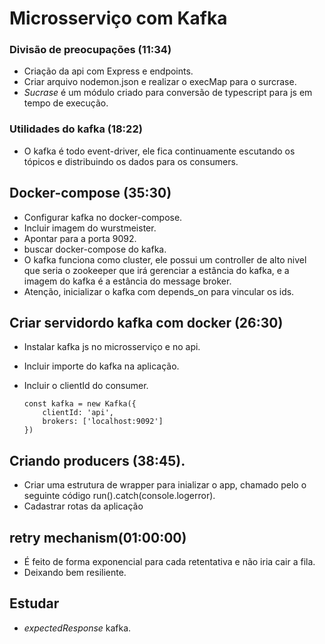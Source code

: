 # Microsserviço com Kafka

### Divisão de preocupações (11:34)

- Criação da api com Express e endpoints.
- Criar arquivo nodemon.json e realizar o execMap para o surcrase.
- _Sucrase_ é um módulo criado para conversão de typescript para js em tempo de execução.

### Utilidades do kafka (18:22)

- O kafka é todo event-driver, ele fica continuamente escutando os tópicos e distribuindo os dados para os consumers.

## Docker-compose (35:30)

- Configurar kafka no docker-compose.
- Incluir imagem do wurstmeister.
- Apontar para a porta 9092.
- buscar docker-compose do kafka.
- O kafka funciona como cluster, ele possui um controller de alto nivel que seria o zookeeper que irá gerenciar a estância do kafka, e a imagem do kafka é a estância do message broker.
- Atenção, inicializar o kafka com depends_on para vincular os ids.

## Criar servidordo kafka com docker (26:30)

- Instalar kafka js no microsserviço e no api.
- Incluir importe do kafka na aplicação.
- Incluir o clientId do consumer.

      const kafka = new Kafka({
          clientId: 'api',
          brokers: ['localhost:9092']
      })

## Criando producers (38:45).

- Criar uma estrutura de wrapper para inializar o app, chamado pelo o seguinte código run().catch(console.logerror).
- Cadastrar rotas da aplicação

## retry mechanism(01:00:00)

- É feito de forma exponencial para cada retentativa e não iria cair a fila.
- Deixando bem resiliente.

## Estudar

- _expectedResponse_ kafka.
